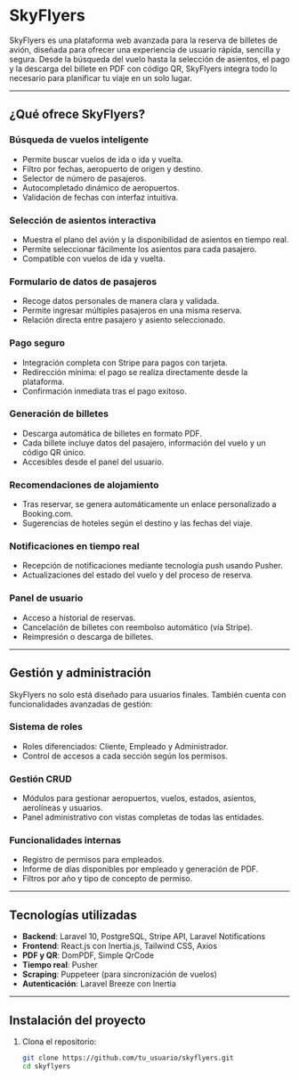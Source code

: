 # SkyFlyers

SkyFlyers es una plataforma web avanzada para la reserva de billetes de avión, diseñada para ofrecer una experiencia de usuario rápida, sencilla y segura. Desde la búsqueda del vuelo hasta la selección de asientos, el pago y la descarga del billete en PDF con código QR, SkyFlyers integra todo lo necesario para planificar tu viaje en un solo lugar.

---

## ¿Qué ofrece SkyFlyers?

### Búsqueda de vuelos inteligente

- Permite buscar vuelos de ida o ida y vuelta.
- Filtro por fechas, aeropuerto de origen y destino.
- Selector de número de pasajeros.
- Autocompletado dinámico de aeropuertos.
- Validación de fechas con interfaz intuitiva.

### Selección de asientos interactiva

- Muestra el plano del avión y la disponibilidad de asientos en tiempo real.
- Permite seleccionar fácilmente los asientos para cada pasajero.
- Compatible con vuelos de ida y vuelta.

### Formulario de datos de pasajeros

- Recoge datos personales de manera clara y validada.
- Permite ingresar múltiples pasajeros en una misma reserva.
- Relación directa entre pasajero y asiento seleccionado.

### Pago seguro

- Integración completa con Stripe para pagos con tarjeta.
- Redirección mínima: el pago se realiza directamente desde la plataforma.
- Confirmación inmediata tras el pago exitoso.

### Generación de billetes

- Descarga automática de billetes en formato PDF.
- Cada billete incluye datos del pasajero, información del vuelo y un código QR único.
- Accesibles desde el panel del usuario.

### Recomendaciones de alojamiento

- Tras reservar, se genera automáticamente un enlace personalizado a Booking.com.
- Sugerencias de hoteles según el destino y las fechas del viaje.

### Notificaciones en tiempo real

- Recepción de notificaciones mediante tecnología push usando Pusher.
- Actualizaciones del estado del vuelo y del proceso de reserva.

### Panel de usuario

- Acceso a historial de reservas.
- Cancelación de billetes con reembolso automático (vía Stripe).
- Reimpresión o descarga de billetes.

---

## Gestión y administración

SkyFlyers no solo está diseñado para usuarios finales. También cuenta con funcionalidades avanzadas de gestión:

### Sistema de roles

- Roles diferenciados: Cliente, Empleado y Administrador.
- Control de accesos a cada sección según los permisos.

### Gestión CRUD

- Módulos para gestionar aeropuertos, vuelos, estados, asientos, aerolíneas y usuarios.
- Panel administrativo con vistas completas de todas las entidades.

### Funcionalidades internas

- Registro de permisos para empleados.
- Informe de días disponibles por empleado y generación de PDF.
- Filtros por año y tipo de concepto de permiso.

---

## Tecnologías utilizadas

- **Backend**: Laravel 10, PostgreSQL, Stripe API, Laravel Notifications
- **Frontend**: React.js con Inertia.js, Tailwind CSS, Axios
- **PDF y QR**: DomPDF, Simple QrCode
- **Tiempo real**: Pusher
- **Scraping**: Puppeteer (para sincronización de vuelos)
- **Autenticación**: Laravel Breeze con Inertia

---

## Instalación del proyecto

1. Clona el repositorio:
   ```bash
   git clone https://github.com/tu_usuario/skyflyers.git
   cd skyflyers

